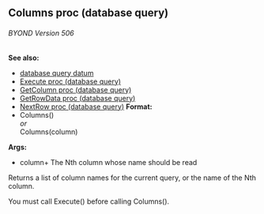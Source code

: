 ## Columns proc (database query) 
###### BYOND Version 506
**See also:**
+   [database query datum](/ref/database/query.md) 
+   [Execute proc (database query)](/ref/database/query/proc/Execute.md) 
+   [GetColumn proc (database query)](/ref/database/query/proc/GetColumn.md) 
+   [GetRowData proc (database query)](/ref/database/query/proc/GetRowData.md) 
+   [NextRow proc (database query)](/ref/database/query/proc/NextRow.md) <!-- -->
**Format:**
+   Columns()\
    *or*\
    Columns(column)
<!-- -->
**Args:**
+   column+ The Nth column whose name should be read


Returns a list of column names for the current query, or the
name of the Nth column. 

You must call Execute() before calling
Columns().